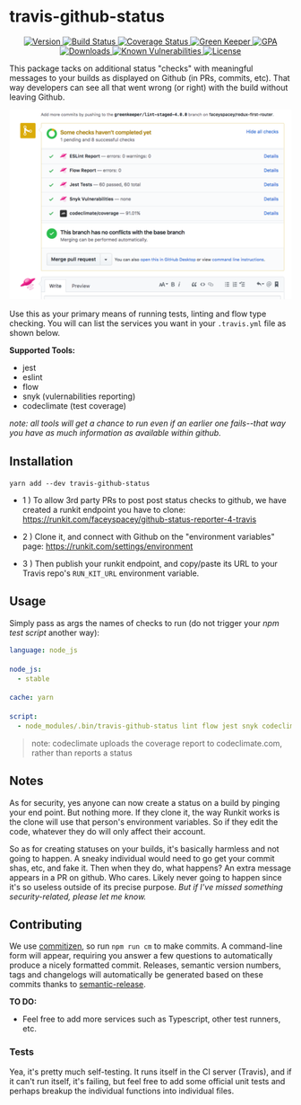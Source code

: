 # travis-github-status 

<p align="center">
  <a href="https://www.npmjs.com/package/travis-github-status">
    <img src="https://img.shields.io/npm/v/travis-github-status.svg" alt="Version" />
  </a>

  <a href="https://travis-ci.org/faceyspacey/travis-github-status">
    <img src="https://travis-ci.org/faceyspacey/travis-github-status.svg?branch=master" alt="Build Status" />
  </a>

  <a href="https://lima.codeclimate.com/github/faceyspacey/travis-github-status/coverage">
    <img src="https://lima.codeclimate.com/github/faceyspacey/travis-github-status/badges/coverage.svg" alt="Coverage Status"/>
  </a>

  <a href="https://greenkeeper.io">
    <img src="https://badges.greenkeeper.io/faceyspacey/travis-github-status.svg" alt="Green Keeper" />
  </a>

  <a href="https://lima.codeclimate.com/github/faceyspacey/travis-github-status">
    <img src="https://lima.codeclimate.com/github/faceyspacey/travis-github-status/badges/gpa.svg" alt="GPA" />
  </a>

  <a href="https://www.npmjs.com/package/travis-github-status">
    <img src="https://img.shields.io/npm/dt/travis-github-status.svg" alt="Downloads" />
  </a>
  
  <a href="https://snyk.io/test/github/faceyspacey/travis-github-status">
    <img src="https://snyk.io/test/github/faceyspacey/travis-github-status/badge.svg" alt="Known Vulnerabilities" data-canonical-src="https://snyk.io/test/github/faceyspacey/travis-github-status">
  </a>

  <a href="https://www.npmjs.com/package/travis-github-status">
    <img src="https://img.shields.io/npm/l/travis-github-status.svg" alt="License" />
  </a>
</p>

This package tacks on additional status "checks" with meaningful messages to your builds as displayed on Github (in PRs, commits, etc).
That way developers can see all that went wrong (or right) with the build without leaving Github.

![github status checks](./screenshot.png)

Use this as your primary means of running tests, linting and flow type checking. You will can list the services you want in your `.travis.yml` file as shown below.

**Supported Tools:**
- jest
- eslint
- flow
- snyk (vulernabilities reporting)
- codeclimate (test coverage)

*note: all tools will get a chance to run even if an earlier one fails--that way you have as much information as available
within github.*

## Installation
```yarn add --dev travis-github-status```

- 1 ) To allow 3rd party PRs to post post status checks to github, we have created a runkit endpoint you have to clone: https://runkit.com/faceyspacey/github-status-reporter-4-travis

- 2 ) Clone it, and connect with Github on the "environment variables" page: https://runkit.com/settings/environment
- 3 ) Then publish your runkit endpoint, and copy/paste its URL to your Travis repo's `RUN_KIT_URL` environment variable.


## Usage
Simply pass as args the names of checks to run (do not trigger your *npm test script* another way):

```yml
language: node_js

node_js:
  - stable

cache: yarn

script:
  - node_modules/.bin/travis-github-status lint flow jest snyk codeclimate #omit tools you don't want statuses for
```
> note: codeclimate uploads the coverage report to codeclimate.com, rather than reports a status


## Notes
As for security, yes anyone can now create a status on a build by pinging your end point. But nothing more. If they clone it, the way Runkit works is the clone will use that person's environment variables. So if they edit the code, whatever they do will only affect their account.

So as for creating statuses on your builds, it's basically harmless and not going to happen. A sneaky individual would need to go get your commit shas, etc, and fake it.
Then when they do, what happens? An extra message appears in a PR on github. Who cares. Likely never going to happen since it's so useless outside of its precise purpose. *But if I've missed something security-related, please let me know.*

## Contributing
We use [commitizen](https://github.com/commitizen/cz-cli), so run `npm run cm` to make commits. A command-line form will appear, requiring you answer a few questions to automatically produce a nicely formatted commit. Releases, semantic version numbers, tags and changelogs will automatically be generated based on these commits thanks to [semantic-release](https://github.com/semantic-release/semantic-release).


**TO DO:**
- Feel free to add more services such as Typescript, other test runners, etc.


### Tests
Yea, it's pretty much self-testing. It runs itself in the CI server (Travis), and if it can't run itself, it's failing,
but feel free to add some official unit tests and perhaps breakup the individual functions into individual files.
